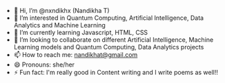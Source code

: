 - 👋 Hi, I’m @nxndikhx (Nandikha T)
- 👀 I’m interested in Quantum Computing, Artificial Intelligence, Data Analytics and Machine Learning
- 💞️ I’m currently learning Javascript, HTML, CSS
- 🌱 I’m looking to collaborate on different Artificial Intelligence, Machine Learning models and Quantum Computing, Data Analytics projects
- 📫 How to reach me: nandikhat@gmail.com
- 😄 Pronouns: she/her
- ⚡ Fun fact: I'm really good in Content writing and I write poems as well!!

<!---
nxndikhx/nxndikhx is a ✨ special ✨ repository because its `README.md` (this file) appears on your GitHub profile.
You can click the Preview link to take a look at your changes.
--->
